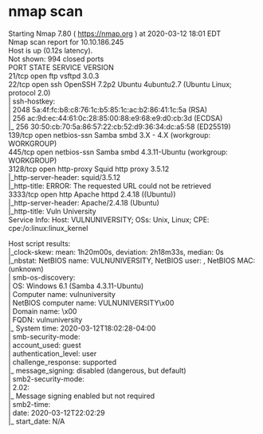 # nmap scan

  
Starting Nmap 7.80 ( https://nmap.org ) at 2020-03-12 18:01 EDT  
Nmap scan report for 10.10.186.245  
Host is up (0.12s latency).  
Not shown: 994 closed ports  
PORT STATE SERVICE VERSION  
21/tcp open ftp vsftpd 3.0.3  
22/tcp open ssh OpenSSH 7.2p2 Ubuntu 4ubuntu2.7 (Ubuntu Linux; protocol 2.0)  
| ssh-hostkey:   
| 2048 5a:4f:fc:b8:c8:76:1c:b5:85:1c:ac:b2:86:41:1c:5a (RSA)  
| 256 ac:9d:ec:44:61:0c:28:85:00:88:e9:68:e9:d0:cb:3d (ECDSA)  
|\_ 256 30:50:cb:70:5a:86:57:22:cb:52:d9:36:34:dc:a5:58 (ED25519)  
139/tcp open netbios-ssn Samba smbd 3.X - 4.X (workgroup: WORKGROUP)  
445/tcp open netbios-ssn Samba smbd 4.3.11-Ubuntu (workgroup: WORKGROUP)  
3128/tcp open http-proxy Squid http proxy 3.5.12  
|\_http-server-header: squid/3.5.12  
|\_http-title: ERROR: The requested URL could not be retrieved  
3333/tcp open http Apache httpd 2.4.18 ((Ubuntu))  
|\_http-server-header: Apache/2.4.18 (Ubuntu)  
|\_http-title: Vuln University  
Service Info: Host: VULNUNIVERSITY; OSs: Unix, Linux; CPE: cpe:/o:linux:linux\_kernel  
  
Host script results:  
|\_clock-skew: mean: 1h20m00s, deviation: 2h18m33s, median: 0s  
|\_nbstat: NetBIOS name: VULNUNIVERSITY, NetBIOS user: <unknown>, NetBIOS MAC: <unknown> (unknown)  
| smb-os-discovery:   
| OS: Windows 6.1 (Samba 4.3.11-Ubuntu)  
| Computer name: vulnuniversity  
| NetBIOS computer name: VULNUNIVERSITY\x00  
| Domain name: \x00  
| FQDN: vulnuniversity  
|\_ System time: 2020-03-12T18:02:28-04:00  
| smb-security-mode:   
| account\_used: guest  
| authentication\_level: user  
| challenge\_response: supported  
|\_ message\_signing: disabled (dangerous, but default)  
| smb2-security-mode:   
| 2.02:   
|\_ Message signing enabled but not required  
| smb2-time:   
| date: 2020-03-12T22:02:29  
|\_ start\_date: N/A